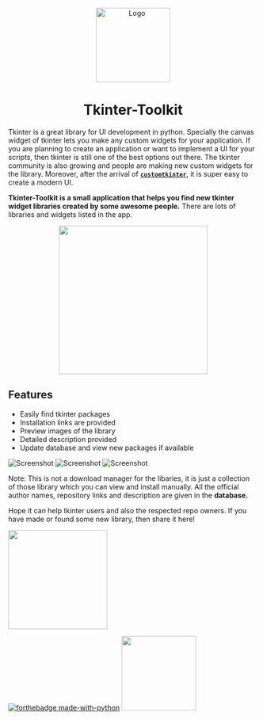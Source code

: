 <!-- PROJECT LOGO -->
<br />
<div align="center">
  <img src="https://github.com/Akascape/tkinter-toolkit/assets/89206401/9dcada5c-72a0-44ca-b855-5d29bd7ae5d5" alt="Logo" width="150" height="150">
  <h1 align="center">Tkinter-Toolkit</h1>
</div>

Tkinter is a great library for UI development in python. Specially the canvas widget of tkinter lets you make any custom widgets for your application. If you are planning to create an application or want to implement a UI for your scripts, then tkinter is still one of the best options out there. The tkinter community is also growing and people are making new custom widgets for the library.
Moreover, after the arrival of [**`customtkinter`**](https://github.com/TomSchimansky/CustomTkinter), it is super easy to create a modern UI.

**Tkinter-Toolkit is a small application that helps you find new tkinter widget libraries created by some awesome people.** There are lots of libraries and widgets listed in the app. 

<div align="center">
  
[<img src="https://img.shields.io/badge/DOWNLOAD-Tk_Toolkit-informational?&color=cyan&logo=Python&logoColor=yellow&style=for-the-badge"  width="300">](https://github.com/Akascape/tkinter-toolkit/archive/refs/heads/main.zip)
  
</div>

## Features
- Easily find tkinter packages
- Installation links are provided
- Preview images of the library
- Detailed description provided
- Update database and view new packages if available

![Screenshot](https://github.com/Akascape/tkinter-toolkit/assets/89206401/f26005ef-fea7-4633-b734-bffb885d2b8f)
![Screenshot](https://github.com/Akascape/tkinter-toolkit/assets/89206401/69a90dfd-e6ce-4305-8c07-3fa449418ace)
![Screenshot](https://github.com/Akascape/tkinter-toolkit/assets/89206401/0d79f72a-8f61-4b6c-a170-b3f5a5b92305)

Note: This is not a download manager for the libaries, it is just a collection of those library which you can view and install manually. All the official author names, repository links and description are given in the **database.**

Hope it can help tkinter users and also the respected repo owners. If you have made or found some new library, then share it here!

[<img src="https://img.shields.io/badge/ADD-NEW_LIBRARY-informational?&color=black&style=for-the-badge" width="200">](https://github.com/Akascape/tkinter-toolkit/discussions/categories/add-this)

[![forthebadge made-with-python](http://ForTheBadge.com/images/badges/made-with-python.svg)](https://www.python.org/)
[<img src="https://img.shields.io/badge/LICENSE-MIT-informational?&color=red&style=for-the-badge" width="150">](https://github.com/Akascape/tkinter-toolkit/blob/main/LICENSE)
